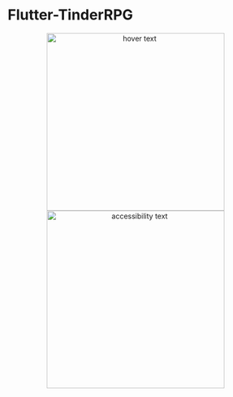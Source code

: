 # Flutter-TinderRPG

<p align="center">
  <img src="https://cdn.discordapp.com/attachments/919779048849293383/929470013541343242/unknown.png" width="350" title="hover text">
  <img src="https://cdn.discordapp.com/attachments/919779048849293383/929470549145583686/unknown.png" width="350" alt="accessibility text">
</p>
